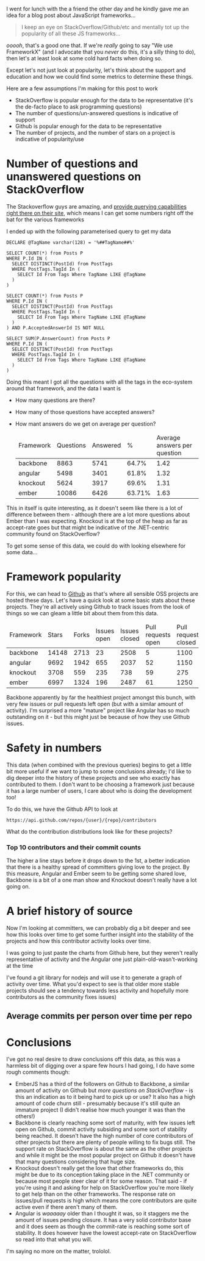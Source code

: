 I went for lunch with the a friend the other day and he kindly gave me an idea for a blog post about JavaScript frameworks...
  
  <blockquote>
    I keep an eye on StackOverflow/Github/etc and mentally tot up the popularity of all these JS frameworks...
  </blockquote>

*ooooh*, that's a good one that. If we're *really* going to say "We use FrameworkX" (and I advocate that you *never* do this, it's a silly thing to do), then let's at least look at some cold hard facts when doing so.

Except let's not just look at popularity, let's think about the support and education and how we could find some metrics to determine these things.

Here are a few assumptions I'm making for this post to work

- StackOverflow is popular enough for the data to be representative (it's the de-facto place to ask programming questions)
- The number of questions/un-answered questions is indicative of support
- Github is popular enough for the data to be representative
- The number of projects, and the number of stars on a project is indicative of popularity/use

# Number of questions and unanswered questions on StackOverflow

The Stackoverflow guys are amazing, and [provide querying capabilities right there on their site](http://data.stackexchange.com/stackoverflow/queries), which means I can get some numbers right off the bat for the various frameworks

I ended up with the following parameterised query to get my data

  <div class="collapse">

    DECLARE @TagName varchar(128) = '%##TagName##%'

    SELECT COUNT(*) from Posts P
    WHERE P.Id IN (
      SELECT DISTINCT(PostId) from PostTags 
      WHERE PostTags.TagId In (
        SELECT Id From Tags Where TagName LIKE @TagName
      )
    )

    SELECT COUNT(*) from Posts P
    WHERE P.Id IN (
      SELECT DISTINCT(PostId) from PostTags 
      WHERE PostTags.TagId In (
        SELECT Id From Tags Where TagName LIKE @TagName
      )
    ) AND P.AcceptedAnswerId IS NOT NULL

    SELECT SUM(P.AnswerCount) from Posts P
    WHERE P.Id IN (
      SELECT DISTINCT(PostId) from PostTags 
      WHERE PostTags.TagId In (
        SELECT Id From Tags Where TagName LIKE @TagName
      )
    )

  </div>
Doing this meant I got all the questions with all the tags in the eco-system around that framework, and the data I want is

- How many questions are there?
- How many of those questions have accepted answers?
- How mant answers do we get on average per question?

  <table>
    <thead>
      <tr>
        <td>Framework</td><td>Questions</td><td>Answered</td><td>%</td><td>Average answers per question</td>
      </tr>
    </thead>
      <tr><td>backbone</td><td>8863</td><td>5741</td><td>64.7%</td><td>1.42</td></tr>
      <tr><td>angular</td><td>5498</td><td>3401</td><td class="red">61.8%</td><td>1.32</td></tr>
      <tr><td>knockout</td><td class="green">5624</td><td>3917</td><td class="green">69.6%</td><td>1.31</td></tr>
      <tr><td>ember</td><td class="red">10086</td><td>6426</td><td>63.71%</td><td>1.63</td></tr>
  </table>

This in itself is quite interesting, as it doesn't seem like there is a lot of difference between them - although there are a lot more questions about Ember than I was expecting. Knockout is at the top of the heap as far as accept-rate goes but that might be indicative of the .NET-centric community found on StackOverflow?

To get some sense of this data, we could do with looking elsewhere for some data...

# Framework popularity

For this, we can head to [Github](http://github.com) as that's where all sensible OSS projects are hosted these days. Let's have a quick look at some basic stats about these projects. They're all actively using Github to track issues from the look of things so we can gleam a little bit about them from this data.


  <table>
    <thead>
      <tr>
        <td>Framework</td>  <td>Stars</td> <td>Forks</td>  <td>Issues open</td>  <td>Issues closed</td>  <td>Pull requests open</td>   <td>Pull requests closed</td>
      </tr>
    </thead>
      <tr><td>backbone</td> <td class="green">14148</td>  <td class="green">2713</td>            <td class="green">23</td>             <td>2508</td>          <td class="green">5</td>      <td>1100</td>          </tr>
      <tr><td>angular</td>  <td>9692</td>                 <td>1942</td>                          <td class="red">655</td>              <td>2037</td>          <td >52</td>                  <td>1150</td>          </tr>
      <tr><td>knockout</td> <td class="red">3708</td>     <td class="red">559</td>               <td>235</td>                          <td>738</td>           <td>59</td>                   <td>275</td>           </tr> 
      <tr><td>ember</td>    <td>6997</td>                 <td>1324</td>                          <td>196</td>                          <td>2487</td>          <td class="red">61</td>       <td>1250</td>          </tr>
  </table>


Backbone apparently by far the healthiest project amongst this bunch, with very few issues or pull requests left open (but with a similar amount of activity). I'm surprised a more "mature" project like Angular has so much outstanding on it - but this might just be because of how they use Github issues.

# Safety in numbers

This data (when combined with the previous queries) begins to get a little bit more useful if we want to jump to some conclusions already; I'd like to dig deeper into the history of these projects and see who exactly has contributed to them. I don't want to be choosing a framework just because it has a large number of users, I care about who is doing the development too!

To do this, we have the Github API to look at 

    https://api.github.com/repos/{user}/{repo}/contributors

What do the contribution distributions look like for these projects?

### Top 10 contributors and their commit counts

  <div id="contribution-graph">

  </div>


The higher a line stays before it drops down to the 1st, a better indication that there is a healthy spread of committers giving love to the project. By this measure, Angular and Ember seem to be getting some shared love, Backbone is a bit of a one man show and Knockout doesn't really have a lot going on.

# A brief history of source

Now I'm looking at committers, we can probably dig a bit deeper and see how this looks over time to get some further insight into the stability of the projects and how this contributor activity looks over time.

I was going to just paste the charts from Github here, but they weren't really representative of activity and the Angular one just plain-old-wasn't-working at the time

I've found a git library for nodejs and will use it to generate a graph of activity over time. What you'd expect to see is that older more stable projects should see a tendency towards less activity and hopefully more contributors as the community fixes issues)

## Average commits per person over time per repo

  <div id="contribution-over-time">

  </div>

# Conclusions

I've got no real desire to draw conclusions off this data, as this was a harmless bit of digging over a spare few hours I had going, I do have some rough comments though:

- EmberJS has a third of the followers on Github to Backbone, a similar amount of activity on Github but *more questions on StackOverflow* - is this an indication as to it being hard to pick up or use? It also has a high amount of code churn still - presumably because it's still quite an immature project (I didn't realise how much younger it was than the others!)
- Backbone is clearly reaching some sort of maturity, with few issues left open on Github, commit activity subsiding and some sort of stability being reached. It doesn't have the high number of core contributors of other projects but there are plenty of people willing to fix bugs still. The support rate on StackOverflow is about the same as the other projects and while it might be the most popular project on Github it doesn't have that many questions considering that huge size.
- Knockout doesn't really get the love that other frameworks do, this might be due to its conception taking place in the .NET community or because most people steer clear of it for some reason. That said - if you're using it and asking for help on StackOverflow you're more likely to get help than on the other frameworks. The response rate on issues/pull requests is high which means the core contributors are quite active even if there aren't many of them.
- Angular is *waaaaay* older than I thought it was, so it staggers me the amount of issues pending closure. It has a very solid contributor base and it does seem as though the commit-rate is reaching some sort of stability.  It does however have the lowest accept-rate on StackOverflow so read into that what you will. 

I'm saying no more on the matter, trololol.

<script type="text/javascript" src="/d3.v2.js"> </script>

<script type="text/javascript">
  d3.json("/mvvmfw/angular.js.json", function(angular) {
    d3.json("/mvvmfw/knockout.json", function(knockout) {
      d3.json("/mvvmfw/ember.js.json", function(ember) {
        d3.json("/mvvmfw/backbone.json", function(backbone) {
          generateGraph({
            angular: angular,
            knockout: knockout,
            ember: ember,
            backbone: backbone
          })
        })
      })
    })
  })

  function generateGraph(data) {
    var svg = d3.select('#contribution-over-time')
                .append("svg")
                .attr("width", 800)
                .attr("height", 480)


      var maxx = 0, maxy = 0, minx = Infinity, miny = Infinity
      for(var fw in data) {
        var fwdata = data[fw]
          , newdata = []
        for(var i in fwdata) {
          if(fwdata[i].year < 2000) continue
          fwdata[i].month++
          var monthstr = fwdata[i].month > 9 ? fwdata[i].month : '0' + fwdata[i].month
          var date =  new Date(fwdata[i].year + '-' + monthstr + '-01')

          fwdata[i].x = date.getTime()

          maxx = Math.max(fwdata[i].x, maxx)
          minx = Math.min(minx, fwdata[i].x)
          maxy = Math.max(maxy, fwdata[i].count / fwdata[i].committerCount)
          miny = Math.min(miny, fwdata[i].count / fwdata[i].committerCount)
          newdata.push(fwdata[i])
        }
        data[fw] = newdata
      }

      var scalex = d3.scale.linear()
      .domain([minx, maxx])
      .range([100, 700]);

      var scaley = d3.scale.linear()
      .domain([miny, maxy])
      .range([100, 340])

    var line = d3.svg.line()
              .interpolate('basis')
              .x(function(d) { return scalex(d.x)})
              .y(function(d) { return 480 - scaley(d.count / d.committerCount)})
      
    var legendLine = d3.svg.line()
                    .x(function(d) { return d.x })
                    .y(function(d) { return d.y })

    svg.append("text")
      .attr("x", 25)
      .attr("y", 50)
      .style("font-weight", "bolder")
      .text("Avg commits")

    svg.append("text")
      .attr("x", 25)
      .attr("y", 460)
      .style("font-weight", "bolder")
      .text("Time")

    svg.selectAll(".labely")
      .data(d3.range(miny, maxy, 10))
      .enter()
        .append("text")
        .attr("class", "labely")
        .text(function(d) { return d })
        .attr("y", function(d) { return 480 - scaley(d)})
        .attr("x", 20)

    svg.selectAll(".labelx")
      .data(d3.range(minx, maxx, 1000 * 60 * 60 * 24 * 30 * 12))
      .enter()
        .append("text")
        .attr("class", "labelx")
        .text(function(d) { return new Date(d).getFullYear() })
        .attr("y", 460)
        .attr("x", function(d) { return scalex(d)})
    

/*
    svg.selectAll(".label7")
      .data([1,2,3,4,5,6,7,8,9,10])
      .enter()
      .append("text")
      .attr("class", "labelx")
      .text(function(d) { return '#' + d })
      .attr("y", 450)
      .attr("x", function(d) { return scalex(d) })

    svg.selectAll(".labelx")
      .data([1,2,3,4,5,6,7,8,9,10])
      .enter()
      .append("text")
      .attr("class", "labelx")
      .text(function(d) { return '#' + d })
      .attr("y", 450)
      .attr("x", function(d) { return scalex(d) })
*/

    function addCircle(language, colour, y) {
      var langaugeData = data[language]

      svg.append("path")
        .attr("class", language)
        .attr("d", line(langaugeData))
        .attr("stroke",colour)
        .attr("stroke-width", 5)
        .attr("fill", "none")

      svg.append("path")
        .attr("d", legendLine([{x:500, y: y},{x:600, y: y}]))
        .attr("stroke", colour)
        .attr("stroke-width", 5)

        svg.append("text")
        .attr("x", 620)
        .attr("y", y)
        .text(language)
    }
        
    addCircle('backbone', "blue", 50)
    addCircle('knockout', "red", 100)
    addCircle('ember', "green", 150)
    addCircle('angular', "black", 200)

  }

</script>

<script type="text/javascript">

d3.json("/mvvmfw/contribution.json", function(data) {

  var svg = d3.select("#contribution-graph").append("svg")
  .attr("width", 800)
  .attr("height", 480)

  var maxx = 0, maxy = 0
  for(var fw in data) {
    var fwdata = data[fw]
    for(var i in fwdata) {
      maxx = Math.max(maxx, fwdata[i].x)
      maxy = Math.max(maxy, fwdata[i].y)
    }
  }


  var scalex = d3.scale.linear()
  .domain([0, maxx])
  .range([100, 700]);

  var scaley = d3.scale.linear()
  .domain([0, maxy])
  .range([100, 340])

  var line = d3.svg.line()
              .interpolate('basis')
              .x(function(d) { return scalex(d.x)})
              .y(function(d) { return 480 - scaley(d.y)})

  svg.append("text")
    .attr("x", 25)
    .attr("y", 50)
    .style("font-weight", "bolder")
    .text("Commits")

  svg.append("text")
    .attr("x", 25)
    .attr("y", 450)
    .style("font-weight", "bolder")
    .text("Commiter #")

  svg.append("text")
    .attr("x", 25)
    .attr("y", 140)
    .text(maxy)

  svg.append("text")
    .attr("x", 25)
    .attr("y", 380)
    .text(0)

  svg.selectAll(".labelx")
    .data([1,2,3,4,5,6,7,8,9,10])
    .enter()
    .append("text")
    .attr("class", "labelx")
    .text(function(d) { return '#' + d })
    .attr("y", 450)
    .attr("x", function(d) { return scalex(d) })

  var legendLine = d3.svg.line()
                    .x(function(d) { return d.x })
                    .y(function(d) { return d.y })


  function addLine(language, colour, y) {
    var langaugeData = data[language]

    svg.append("path")
      .attr("class", language)
      .attr("d", line(langaugeData))
      .attr("stroke",colour)
      .attr("stroke-width", 5)
      .attr("fill", "none")

    svg.append("path")
      .attr("d", legendLine([{x:600, y: y},{x:700, y: y}]))
      .attr("stroke", colour)
      .attr("stroke-width", 5)

    svg.append("text")
    .attr("x", 520)
    .attr("y", y)
    .text(language)

  }
      
  addLine('backbone', "blue", 50)
  addLine('knockout', "red", 100)
  addLine('ember', "green", 150)
  addLine('angular', "black", 200)

})


</script>



